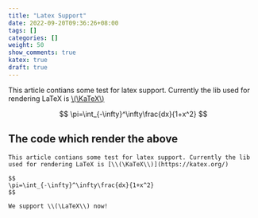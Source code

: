 ```yaml
---
title: "Latex Support"
date: 2022-09-20T09:36:26+08:00
tags: []
categories: []
weight: 50
show_comments: true
katex: true
draft: true
---
```


This article contians some test for latex support. Currently the lib used for rendering LaTeX is [\\(\KaTeX\\)](https://katex.org/)

<!--more-->

$$
\pi=\int_{-\infty}^\infty\frac{dx}{1+x^2}
$$


## The code which render the above

```
This article contians some test for latex support. Currently the lib used for rendering LaTeX is [\\(\KaTeX\\)](https://katex.org/)

$$
\pi=\int_{-\infty}^\infty\frac{dx}{1+x^2}
$$

We support \\(\LaTeX\\) now!
```
